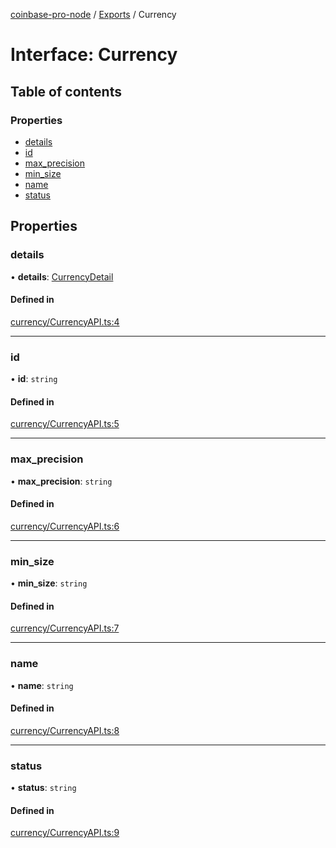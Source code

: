 [coinbase-pro-node](../README.md) / [Exports](../modules.md) / Currency

# Interface: Currency

## Table of contents

### Properties

- [details](currency.md#details)
- [id](currency.md#id)
- [max_precision](currency.md#max_precision)
- [min_size](currency.md#min_size)
- [name](currency.md#name)
- [status](currency.md#status)

## Properties

### details

• **details**: [CurrencyDetail](currencydetail.md)

#### Defined in

[currency/CurrencyAPI.ts:4](https://github.com/bennycode/coinbase-pro-node/blob/4fcd15c/src/currency/CurrencyAPI.ts#L4)

---

### id

• **id**: `string`

#### Defined in

[currency/CurrencyAPI.ts:5](https://github.com/bennycode/coinbase-pro-node/blob/4fcd15c/src/currency/CurrencyAPI.ts#L5)

---

### max_precision

• **max_precision**: `string`

#### Defined in

[currency/CurrencyAPI.ts:6](https://github.com/bennycode/coinbase-pro-node/blob/4fcd15c/src/currency/CurrencyAPI.ts#L6)

---

### min_size

• **min_size**: `string`

#### Defined in

[currency/CurrencyAPI.ts:7](https://github.com/bennycode/coinbase-pro-node/blob/4fcd15c/src/currency/CurrencyAPI.ts#L7)

---

### name

• **name**: `string`

#### Defined in

[currency/CurrencyAPI.ts:8](https://github.com/bennycode/coinbase-pro-node/blob/4fcd15c/src/currency/CurrencyAPI.ts#L8)

---

### status

• **status**: `string`

#### Defined in

[currency/CurrencyAPI.ts:9](https://github.com/bennycode/coinbase-pro-node/blob/4fcd15c/src/currency/CurrencyAPI.ts#L9)
